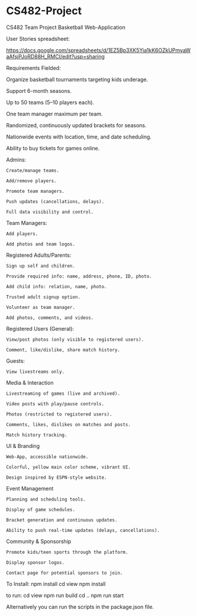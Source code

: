 # CS482-Project
CS482 Team Project Basketball Web-Application

User Stories spreadsheet:

https://docs.google.com/spreadsheets/d/1EZ5Bp3XK5Yia1kK6OZkUPmyaWaAfsjPJoRD88H_RMCI/edit?usp=sharing

Requirements Fielded:

Organize basketball tournaments targeting kids underage.

Support 6-month seasons.

Up to 50 teams (5–10 players each).

One team manager maximum per team.

Randomized, continuously updated brackets for seasons.

Nationwide events with location, time, and date scheduling.

Ability to buy tickets for games online.


Admins:

	Create/manage teams.
	
	Add/remove players.
	
	Promote team managers.
	
	Push updates (cancellations, delays).
	
	Full data visibility and control.

Team Managers:

	Add players.

	Add photos and team logos.

Registered Adults/Parents:

	Sign up self and children.

	Provide required info: name, address, phone, ID, photo.

	Add child info: relation, name, photo.

	Trusted adult signup option.

	Volunteer as team manager.

	Add photos, comments, and videos.

Registered Users (General):

	View/post photos (only visible to registered users).

	Comment, like/dislike, share match history.

Guests:

	View livestreams only.

Media & Interaction

	Livestreaming of games (live and archived).
	
	Video posts with play/pause controls.
	
	Photos (restricted to registered users).
	
	Comments, likes, dislikes on matches and posts.
	
	Match history tracking.


UI & Branding

	Web-App, accessible nationwide.
	
	Colorful, yellow main color scheme, vibrant UI.
	
	Design inspired by ESPN-style website.
	
Event Management

	Planning and scheduling tools.
	
	Display of game schedules.
	
	Bracket generation and continuous updates.
	
	Ability to push real-time updates (delays, cancellations).

Community & Sponsorship
	
	Promote kids/teen sports through the platform.
	
	Display sponsor logos.
	
	Contact page for potential sponsors to join.


To Install:
npm install
cd view
npm install

to run:
cd view
npm run build
cd ..
npm run start

Alternatively you can run the scripts in the package.json file.
